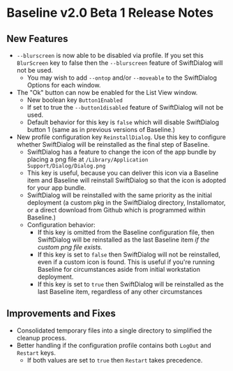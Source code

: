 # Baseline v2.0 Beta 1 Release Notes
## New Features
- `--blurscreen` is now able to be disabled via profile. If you set this `BlurScreen` key to false then the `--blurscreen` feature of SwiftDialog will not be used. 
	- You may wish to add `--ontop` and/or `--moveable` to the SwiftDialog Options for each window.
- The "Ok" button can now be enabled for the List View window. 
    - New boolean key `Button1Enabled`
    - If set to true the `--button1disabled` feature of SwiftDialog will not be used. 
	- Default behavior for this key is `false` which will disable SwiftDialog button 1 (same as in previous versions of Baseline.)
- New profile configuration key `ReinstallDialog`. Use this key to configure whether SwiftDialog will be reinstalled as the final step of Baseline.
	- SwiftDialog has a feature to change the icon of the app bundle by placing a png file at `/Library/Application Support/Dialog/Dialog.png`
	- This key is useful, because you can deliver this icon via a Baseline item and Baseline will reinstall SwiftDialog so that the icon is adopted for your app bundle.
	- SwiftDialog will be reinstalled with the same priority as the initial deployment (a custom pkg in the SwiftDialog directory, Installomator, or a direct download from Github which is programmed within Baseline.)
	- Configuration behavior:
		- If this key is omitted from the Baseline configuration file, then SwiftDialog will be reinstalled as the last Baseline item *if the custom png file exists.*
		- If this key is set to `false` then SwiftDialog will not be reinstalled, even if a custom icon is found. This is useful if you're running Baseline for circumstances aside from initial workstation deployment.
		- If this key is set to `true` then SwiftDialog will be reinstalled as the last Baseline item, regardless of any other circumstances


## Improvements and Fixes
- Consolidated temporary files into a single directory to simplified the cleanup process.
- Better handling if the configuration profile contains both `LogOut` and `Restart` keys.
	- If both values are set to `true` then `Restart` takes precedence.


